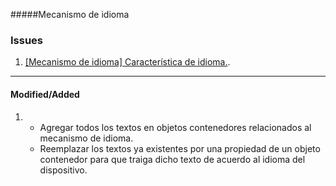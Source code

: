 #####Mecanismo de idioma

### Issues

1. [[Mecanismo de idioma] Característica de idioma.](https://teams.microsoft.com/l/entity/com.microsoft.teamspace.tab.planner/tt.c_19:feNBNtnwlyf2JKqLxD_-MARi4MYOlD5muQ2PVOBegoM1@thread.tacv2_p_WQ2RVR8cf0-WDjtULP1TNmUAA9X-_h_1644588785515?tenantId=8b319dc4-7d8e-4d30-8869-3f64e6195ea3&webUrl=https%3A%2F%2Ftasks.teams.microsoft.com%2Fteamsui%2FpersonalApp%2Falltasklists&context=%7B%22subEntityId%22%3A%22%2Fboard%2Ftask%2FiLxnPdBUCEedFe-q5vL_n2UAHKZu%22%2C%22channelId%22%3A%2219%3AfeNBNtnwlyf2JKqLxD_-MARi4MYOlD5muQ2PVOBegoM1%40thread.tacv2%22%7D).

---
#### Modified/Added

1. * Agregar todos los textos en objetos contenedores relacionados al mecanismo de idioma.
   * Reemplazar los textos ya existentes por una propiedad de un objeto contenedor para que traiga dicho texto de acuerdo al idioma del dispositivo.